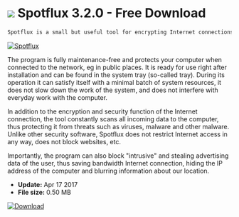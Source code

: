 # ![](https://cdn.softexe.net/static/icon/e/spotflux-11080.png) Spotflux 3.2.0 - Free Download

```sh
Spotflux is a small but useful tool for encrypting Internet connections, as well as securing private data when browsing any websites.
```
[![Spotflux](https://gallery.dpcdn.pl/imgc/Tools/9502/g_-_420x350_1.5_-_x20120730172101_00.png)](https://softexe.net/win/security-privacy/data-protection/spotflux:ppRhR.html)

The program is fully maintenance-free and protects your computer when connected to the network, eg in public places. It is ready for use right after installation and can be found in the system tray (so-called tray). During its operation it can satisfy itself with a minimal batch of system resources, it does not slow down the work of the system, and does not interfere with everyday work with the computer.
 
 In addition to the encryption and security function of the Internet connection, the tool constantly scans all incoming data to the computer, thus protecting it from threats such as viruses, malware and other malware. Unlike other security software, Spotflux does not restrict Internet access in any way, does not block websites, etc.
 
 Importantly, the program can also block "intrusive" and stealing advertising data of the user, thus saving bandwidth Internet connection, hiding the IP address of the computer and blurring information about our location.


- **Update:** Apr 17 2017
- **File size:** 0.50 MB

[![Download](https://cdn.softexe.net/static/img/download.png)](https://softexe.net/win/security-privacy/data-protection/spotflux:ppRhR.html)

